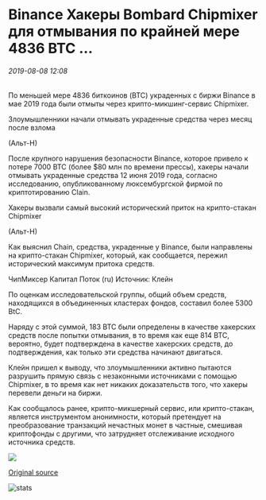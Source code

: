# Binance Хакеры Bombard Chipmixer для отмывания по крайней мере 4836 BTC ...

###### 2019-08-08 12:08

По меньшей мере 4836 биткоинов (BTC) украденных с биржи Binance в мае 2019 года были отмыты через крипто-микшинг-сервис Chipmixer.

Злоумышленники начали отмывать украденные средства через месяц после взлома

(Альт-Н)

После крупного нарушения безопасности Binance, которое привело к потере 7000 BTC (более $80 млн по времени прессы), хакеры начали отмывать украденные средства 12 июня 2019 года, согласно исследованию, опубликованному люксембургской фирмой по криптотированию Clain.

Хакеры вызвали самый высокий исторический приток на крипто-стакан Chipmixer

(Альт-Н)

Как выяснил Chain, средства, украденные у Binance, были направлены на крипто-стакан Chipmixer, который, как сообщается, пережил исторический максимум притока средств.

ЧипМиксер Капитал Поток (ru) Источник: Клейн

По оценкам исследовательской группы, общий объем средств, находящихся в объединенных кластерах фондов, составил более 5300 BtC.

Наряду с этой суммой, 183 BTC были определены в качестве хакерских средств после попытки отмывания, в то время как еще 814 BTC, вероятно, будет подтверждена в качестве хакерских средств, до подтверждения, как только эти средства начинают двигаться.

Клейн пришел к выводу, что злоумышленники активно пытаются разрушить прямую связь с незаконными источниками с помощью Chipmixer, в то время как нет никаких доказательств того, что хакеры перевели деньги на биржи.

Как сообщалось ранее, крипто-микшерный сервис, или крипто-стакан, является инструментом анонимности, который претендует на преобразование транзакций нечастных монет в частные, смешивая криптофонды с другими, что затрудняет отслеживание исходного источника средств.

![](https://s3.cointelegraph.com/storage/uploads/view/40145b54cd22bb5a580498ffcaf95df3.png)

[Original source](https://cointelegraph.com/news/binance-hackers-bombard-chipmixer-to-launder-at-least-4-836-btc)

![stats](https://c.statcounter.com/11760860/0/a89fa40b/1/ "stats")